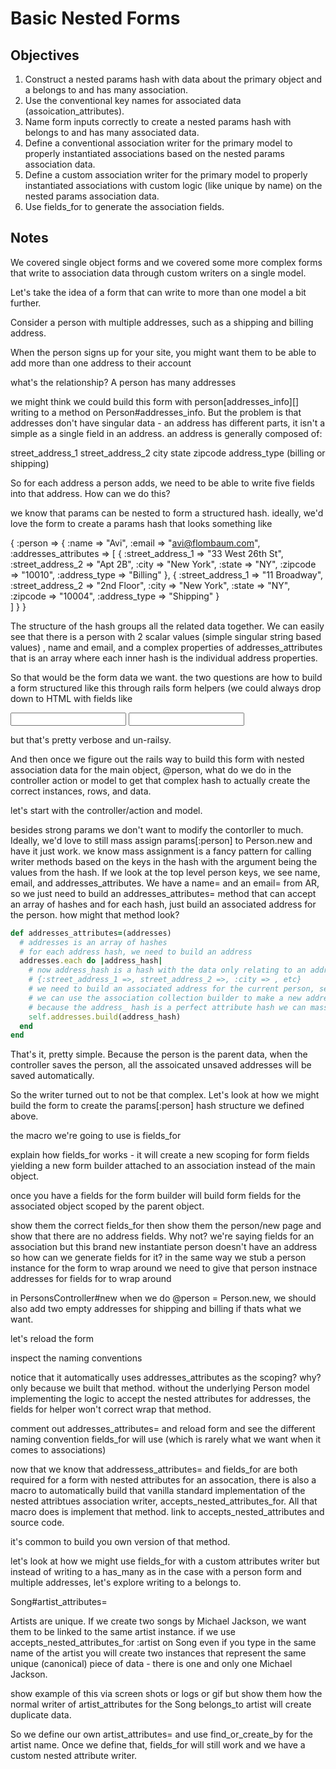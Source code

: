 # Basic Nested Forms

## Objectives

1. Construct a nested params hash with data about the primary object and a belongs to and has many association.
2. Use the conventional key names for associated data (assoication_attributes).
3. Name form inputs correctly to create a nested params hash with belongs to and has many associated data.
4. Define a conventional association writer for the primary model to properly instantiated associations based on the nested params association data.
5. Define a custom association writer for the primary model to properly instantiated associations with custom logic (like unique by name) on the nested params association data.
5. Use fields_for to generate the association fields.

## Notes

We covered single object forms and we covered some more complex forms that write to association data through custom writers on a single model.

Let's take the idea of a form that can write to more than one model a bit further.

Consider a person with multiple addresses, such as a shipping and billing address.

When the person signs up for your site, you might want them to be able to add more than one address to their account

what's the relationship? A person has many addresses

we might think we could build this form with person[addresses_info][] writing to a method on Person#addresses_info. But the problem is that addresses don't have singular data - an address has different parts, it isn't a simple as a single field in an address. an address is generally composed of:

street_address_1
street_address_2
city
state
zipcode
address_type (billing or shipping)

So for each address a person adds, we need to be able to write five fields into that address. How can we do this?

we know that params can be nested to form a structured hash. ideally, we'd love the form to create a params hash that looks something like

{
  :person => {
    :name => "Avi",
    :email => "avi@flombaum.com",
    :addresses_attributes => [
      {
        :street_address_1 => "33 West 26th St",
        :street_address_2 => "Apt 2B",
        :city => "New York",
        :state => "NY",
        :zipcode => "10010",
        :address_type => "Billing"
      },
      {
        :street_address_1 => "11 Broadway",
        :street_address_2 => "2nd Floor",
        :city => "New York",
        :state => "NY",
        :zipcode => "10004",
        :address_type => "Shipping"
      }    
    ]
  }
}

The structure of the hash groups all the related data together. We can easily see that there is a person with 2 scalar  values (simple singular string based values) , name and email, and a complex properties of addresses_attributes that is an array where each inner hash is the individual address properties.

So that would be the form data we want. the two questions are how to build a form structured like this through rails form helpers (we could always drop down to HTML with fields like

<input name="person[addresses_attributes][0][:street_address_1]">
<input name="person[addresses_attributes][0][:street_address_2]">

but that's pretty verbose and un-railsy.

And then once we figure out the rails way to build this form with nested association data for the main object, @person, what do we do in the controller action or model to get that complex hash to actually create the correct instances, rows, and data.

let's start with the controller/action and model.

besides strong params we don't want to modify the contorller to much. Ideally, we'd love to still mass assign params[:person] to Person.new and have it just work. we know mass assignment is a fancy pattern for calling writer methods based on the keys in the hash with the argument being the values from the hash. If we look at the top level person keys, we see name, email, and addresses_attributes. We have a name= and an email= from AR, so we just need to build an addresses_attributes= method that can accept an array of hashes and for each hash, just build an associated address for the person. how might that method look?


```ruby
def addresses_attributes=(addresses)
  # addresses is an array of hashes
  # for each address hash, we need to build an address
  addresses.each do |address_hash|
    # now address_hash is a hash with the data only relating to an address
    # {:street_address_1 =>, street_address_2 =>, :city => , etc}
    # we need to build an associated address for the current person, self.
    # we can use the association collection builder to make a new address
    # because the address_ hash is a perfect attribute hash we can mass assign it
    self.addresses.build(address_hash)
  end
end
```

That's it, pretty simple. Because the person is the parent data, when the controller saves the person, all the assoicated unsaved addresses will be saved automatically.

So the writer turned out to not be that complex. Let's look at how we might build the form to create the params[:person] hash structure we defined above.

the macro we're going to use is fields_for

explain how fields_for works - it will create a new scoping for form fields yielding a new form builder attached to an association instead of the main object.

once you have a fields for the form builder will build form fields for the associated object scoped by the parent object.

show them the correct fields_for then show them the person/new page and show that there are no address fields. Why not? we're saying fields for an association but this brand new instantiate person doesn't have an address so how can we generate fields for it? in the same way we stub a person instance for the form to wrap around we need to give that person instnace addresses for fields for to wrap around

in PersonsController#new when we do @person = Person.new, we should also add two empty addresses for shipping and billing if thats what we want.

let's reload the form

inspect the naming conventions

notice that it automatically uses addresses_attributes as the scoping? why? only because we built that method. without the underlying Person model implementing the logic to accept the nested attributes for addresses, the fields for helper won't correct wrap that method.

comment out addresses_attributes= and reload form and see the different naming convention fields_for will use (which is rarely what we want when it comes to associations)

now that we know that addressess_attributes= and fields_for are both required for a form with nested attributes for an assocation, there is also a macro to automatically build that vanilla standard implementation of the nested attribtues association writer, accepts_nested_attributes_for. All that macro does is implement that method. link to accepts_nested_attributes and source code.

it's common to build you own version of that method.

let's look at how we might use fields_for with a custom attributes writer but instead of writing to a has_many as in the case with a person form and multiple addresses, let's explore writing to a belongs to.

Song#artist_attributes=

Artists are unique. If we create two songs by Michael Jackson, we want them to be linked to the same artist instance. if we use accepts_nested_attributes_for :artist on Song even if you type in the same name of the artist you will create two instances that represent the same unique (canonical) piece of data - there is one and only one Michael Jackson.

show example of this via screen shots or logs or gif but show them how the normal writer of artist_attributes for the Song belongs_to artist will create duplicate data.

So we define our own artist_attributes= and use find_or_create_by for the artist name. Once we define that, fields_for will still work and we have a custom nested attribute writer.
